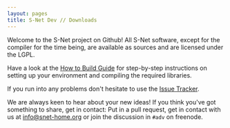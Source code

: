 ```yaml
---
layout: pages
title: S-Net Dev // Downloads
---
```

Welcome to the S-Net project on Github!
All S-Net software, except for the compiler for the time being,
are available as sources
and are licensed under the LGPL.

Have a look at the [How to Build Guide](content/howtobuild.html)
for step-by-step instructions on setting up your environment and compiling 
the required libraries.

If you run into any problems don't hesitate to use 
the [Issue Tracker](https://github.com/snetdev/snet-rts/issues).

We are always keen to hear about your new ideas! If you think you've got something 
to share, get in contact: Put in a pull request,
get in contact with us at [info@snet-home.org](mailto:info@snet-home.org) or
join the discussion in `#adv` on freenode.
